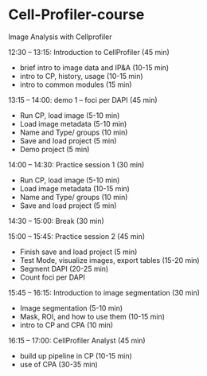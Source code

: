 # Cell-Profiler-course
Image Analysis with Cellprofiler 

12:30 – 13:15: Introduction to CellProfiler (45 min)
-	brief intro to image data and IP&A (10-15 min)
-	intro to CP, history, usage (10-15 min)
-	intro to common modules (15 min)

13:15 – 14:00: demo 1 – foci per DAPI (45 min)
-	Run CP, load image (5-10 min)
-	Load image metadata (5-10 min)
-	Name and Type/ groups (10 min)
-	Save and load project (5 min)
-	Demo project (5 min)

14:00 – 14:30: Practice session 1 (30 min)
-	Run CP, load image (5-10 min)
-	Load image metadata (10-15 min)
-	Name and Type/ groups (10 min)
-	Save and load project (5 min)

14:30 – 15:00: Break (30 min)

15:00 – 15:45: Practice session 2 (45 min)
-	Finish save and load project (5 min)
-	Test Mode, visualize images, export tables (15-20 min)
-	Segment DAPI (20-25 min)
-	Count foci per DAPI

15:45 – 16:15: Introduction to image segmentation (30 min)
-	Image segmentation (5-10 min)
-	Mask, ROI, and how to use them (10-15 min)
-	intro to CP and CPA (10 min)

16:15 – 17:00: CellProfiler Analyst (45 min)
-	build up pipeline in CP (10-15 min)
-	use of CPA (30-35 min)
